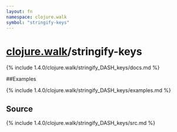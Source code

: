 ```yaml
---
layout: fn
namespace: clojure.walk
symbol: "stringify-keys"
---
```


# [clojure.walk](../)/stringify-keys

{% include 1.4.0/clojure.walk/stringify_DASH_keys/docs.md %}

##Examples

{% include 1.4.0/clojure.walk/stringify_DASH_keys/examples.md %}
## Source
{% include 1.4.0/clojure.walk/stringify_DASH_keys/src.md %}

